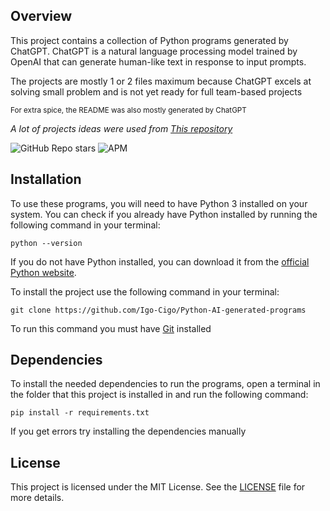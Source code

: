 ## Overview
This project contains a collection of Python programs generated by ChatGPT. ChatGPT is a natural language processing model trained by OpenAI that can generate human-like text in response to input prompts.

The projects are mostly 1 or 2 files maximum because ChatGPT excels at solving small problem and is not yet ready for full team-based projects

<sub>For extra spice, the README was also mostly generated by ChatGPT</sub>


*A lot of projects ideas were used from [This repository](https://github.com/karan/Projects)*

![GitHub Repo stars](https://img.shields.io/github/stars/Igo-Cigo/Python-AI-generated-programs?style=flat)
![APM](https://img.shields.io/apm/l/A)

## Installation

To use these programs, you will need to have Python 3 installed on your system. You can check if you already have Python installed by running the following command in your terminal:
```
python --version
```
If you do not have Python installed, you can download it from the [official Python website](https://www.python.org/downloads/).

To install the project use the following command in your terminal:
```
git clone https://github.com/Igo-Cigo/Python-AI-generated-programs
```
To run this command you must have [Git](https://git-scm.com/) installed
## Dependencies

To install the needed dependencies to run the programs, open a terminal in the folder that this project is installed in and run the following command: 
```
pip install -r requirements.txt
```
If you get errors try installing the dependencies manually

## License

This project is licensed under the MIT License. See the [LICENSE](https://opensource.org/licenses/MIT) file for more details.
